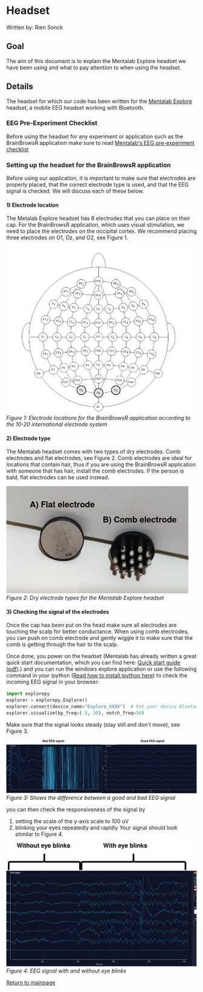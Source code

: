 # Headset

Written by: Rien Sonck

## Goal

The aim of this document is to explain the Mentalab Explore headset we have been using and what to pay attention to when using the headset.

## Details

The headset for which our code has been written for the [Mentalab Explore](https://mentalab.com/) headset, a mobile EEG headset working with Bluetooth.

### EEG Pre-Experiment Checklist

Before using the headset for any experiment or application such as the BrainBrowsR application make sure to read [Mentalab's EEG pre-experiment checklist](https://wiki.mentalab.com/user-guide/eeg-pre-experiment-checklist/)

### Setting up the headset for the BrainBrowsR application

Before using our application, it is important to make sure that electrodes are properly placed, that the correct electrode type is used, and that the EEG signal is checked. We will discuss each of these below.

#### 1) Electrode location

The Metalab Explore headset has 8 electrodes that you can place on their cap. For the BrainBrowsR application, which uses visual stimulation, we need to place the electrodes on the occipital cortex. We recommend placing three electrodes on O1, Oz, and O2, see Figure 1.

![alt text](./images/electrode_selection.jpg)
_Figure 1: Electrode locations for the BrainBrowsR application according to the 10-20 international electrode system_

#### 2) Electrode type

The Mentalab headset comes with two types of dry electrodes. Comb electrodes and flat electrodes, see Figure 2. Comb electrodes are ideal for locations that contain hair, thus if you are using the BrainBrowsR application with someone that has hair, install the comb electrodes. If the person is bald, flat electrodes can be used instead.

![alt text](./images/electrode_types.jpg)
_Figure 2: Dry electrode types for the Mentalab Explore headset_

#### 3) Checking the signal of the electrodes

Once the cap has been put on the head make sure all electrodes are touching the scalp for better conductance. When using comb electrodes, you can push on comb electrode and gently wiggle it to make sure that the comb is getting through the hair to the scalp.

Once done, you power on the headset (Mentalab has already written a great quick start documentation, which you can find here: [Quick start guide (pdf)](https://wiki.mentalab.com/pdfs/Mentalab_Explore_Quick_Start_Guide.pdf).) and you can run the windows explore application or use the following command in your ipython ([Read how to install ipython here](https://ipython.org/install.html)) to check the incoming EEG signal in your browser:

```python
import explorepy
explorer = explorepy.Explore()
explorer.connect(device_name="Explore_XXXX")  # Put your device Bluetooth name
explorer.visualize(bp_freq=(.5, 30), notch_freq=50)
```

Make sure that the signal looks steady (stay still and don't move), see Figure 3.

![alt text](./images/good_bad_eeg.jpg)
_Figure 3: Shows the difference between a good and bad EEG signal_

you can then check the responsiveness of the signal by

1. setting the scale of the y-axis scale to 100 uV
2. blinking your eyes repeatedly and rapidly
   Your signal should look stimilar to Figure 4.

![alt text](./images/eye_blinks_EEG.jpg)
_Figure 4: EEG signal with and without eye blinks_

[Return to mainpage](../README.md)
